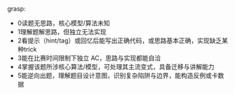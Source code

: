 grasp:
- 0读题无思路，核心模型/算法未知
- 1理解题解思路，但独立无法实现
- 2看提示（hint/tag）或回忆后能写出正确代码，或思路基本正确，实现缺乏某种trick
- 3能在比赛时间限制下独立 AC，思路与实现都能自洽
- 4掌握该题所涉核心算法/模型，可处理其主流变式，具备迁移与讲解能力
- 5能逆向出题，理解题目设计意图，识别复杂陷阱与边界，能构造反例或卡数据